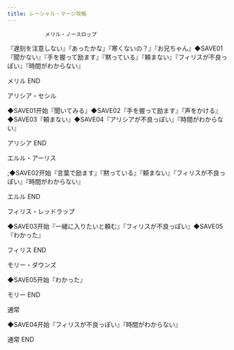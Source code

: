 ```yaml
---
title: レーシャル・マージ攻略
---
```


                メリル・ノースロップ

『遅刻を注意しない』『あったかな』『寒くないの？』『お兄ちゃん』◆SAVE01『聞かない』『手を握って励ます』『黙っている』『頼まない』『フィリスが不良っぽい』『時間がわからない』

メリル END

アリシア・セシル

◆SAVE01开始『聞いてみる』◆SAVE02『手を握って励ます』『声をかける』◆SAVE03『頼まない』◆SAVE04『アリシアが不良っぽい』『時間がわからない』

アリシア END

エルル・アーリス

 ;◆SAVE02开始『言葉で励ます』『黙っている』『頼まない』『フィリスが不良っぽい』『時間がわからない』

エルル END

フィリス・レッドラップ

◆SAVE03开始『一緒に入りたいと頼む』『フィリスが不良っぽい』◆SAVE05『わかった』

フィリス END

モリー・ダウンズ

◆SAVE05开始『わかった』

モリー END

通常

◆SAVE04开始『フィリスが不良っぽい』『時間がわからない』

通常 END
              
